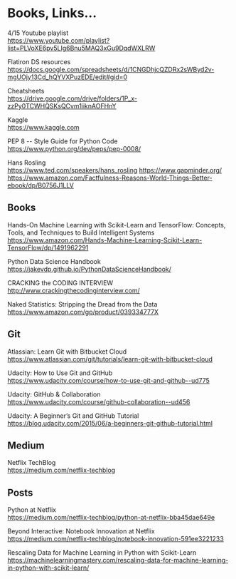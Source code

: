 # Books, Links...
4/15 Youtube playlist  
https://www.youtube.com/playlist?list=PLVoXE6pv5LIg6Bnu5MAQ3xGu9DqdWXLRW  

Flatiron DS resources  
https://docs.google.com/spreadsheets/d/1CNGDhjcQZDRx2sWByd2v-mgUOjy13Cd_hQYVXPuzEDE/edit#gid=0  

Cheatsheets  
https://drive.google.com/drive/folders/1P_x-zzPy0TCWHQSKsQCvm1iiknAOFHnY  

Kaggle  
https://www.kaggle.com

PEP 8 -- Style Guide for Python Code  
https://www.python.org/dev/peps/pep-0008/

Hans Rosling  
https://www.ted.com/speakers/hans_rosling
https://www.gapminder.org/
https://www.amazon.com/Factfulness-Reasons-World-Things-Better-ebook/dp/B0756J1LLV

## Books
Hands-On Machine Learning with Scikit-Learn and TensorFlow: Concepts, Tools, and Techniques to Build Intelligent Systems  
https://www.amazon.com/Hands-Machine-Learning-Scikit-Learn-TensorFlow/dp/1491962291  

Python Data Science Handbook  
https://jakevdp.github.io/PythonDataScienceHandbook/  

CRACKING the CODING INTERVIEW  
http://www.crackingthecodinginterview.com/  

Naked Statistics: Stripping the Dread from the Data  
https://www.amazon.com/gp/product/039334777X

## Git
Atlassian: Learn Git with Bitbucket Cloud  
https://www.atlassian.com/git/tutorials/learn-git-with-bitbucket-cloud  

Udacity: How to Use Git and GitHub  
https://www.udacity.com/course/how-to-use-git-and-github--ud775  

Udacity: GitHub & Collaboration  
https://www.udacity.com/course/github-collaboration--ud456  

Udacity: A Beginner’s Git and GitHub Tutorial  
https://blog.udacity.com/2015/06/a-beginners-git-github-tutorial.html

## Medium
Netflix TechBlog  
https://medium.com/netflix-techblog

## Posts
Python at Netflix  
https://medium.com/netflix-techblog/python-at-netflix-bba45dae649e  

Beyond Interactive: Notebook Innovation at Netflix  
https://medium.com/netflix-techblog/notebook-innovation-591ee3221233

Rescaling Data for Machine Learning in Python with Scikit-Learn
https://machinelearningmastery.com/rescaling-data-for-machine-learning-in-python-with-scikit-learn/